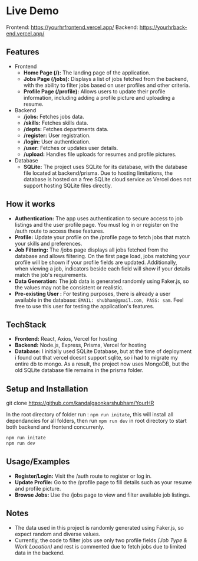 
# Live Demo
Frontend: https://yourhrfrontend.vercel.app/ Backend: https://yourhrback-end.vercel.app/


## Features

- Frontend
    - **Home Page (/):** The landing page of the application.
    - **Jobs Page (/jobs):** Displays a list of jobs fetched from the backend, with the ability to filter jobs based on user profiles and other criteria.
    - **Profile Page (/profile):** Allows users to update their profile information, including adding a profile picture and uploading a resume.
- Backend
  - **/jobs:** Fetches jobs data.
  - **/skills:** Fetches skills data.
  - **/depts:** Fetches departments data.
  - **/register:** User registration.
  - **/login:** User authentication.
  - **/user:** Fetches or updates user details.
  - **/upload:** Handles file uploads for resumes and profile pictures.
- Database
    - **SQLite:** The project uses SQLite for its database, with the database file located at backend/prisma. Due to hosting limitations, the database is hosted on a free SQLite cloud service as Vercel does not support hosting SQLite files directly.


## How it works
  - **Authentication:** The app uses authentication to secure access to job listings and the user profile page. You must log in or register on the /auth route to access these features.
  - **Profile:** Update your profile on the /profile page to fetch jobs that match your skills and preferences.
  - **Job Filtering:** The /jobs page displays all jobs fetched from the database and allows filtering. On the first page load, jobs matching your profile will be shown if your profile fields are updated. Additionally, when viewing a job, indicators beside each field will show if your details match the job's requirements.
  - **Data Generation:** The job data is generated randomly using Faker.js, so the values may not be consistent or realistic.
  - **Pre-existing User :** For testing purposes, there is already a user available in the database: `EMAIL: shubham@gmail.com, PASS: sam`. Feel free to use this user for testing the application's features.
## TechStack
  - **Frontend:** React, Axios, Vercel for hosting
  - **Backend:** Node.js, Express, Prisma, Vercel for hosting
  - **Database:** I initially used SQLite Database, but at the time of deployment i found out that vercel doesnt support sqlite, so i had to migrate my entire db to mongo. As a result, the project now uses MongoDB, but the old SQLite database file remains in the prisma folder.
## Setup and Installation

git clone https://github.com/kandalgaonkarshubham/YourHR

In the root directory of folder run : `npm run initate`, this will install all dependancies for all folders, then run `npm run dev` in root directory to start both backend and frontend concurrenly.
```bash
npm run initate
npm run dev
```

## Usage/Examples

  - **Register/Login:** Visit the /auth route to register or log in.
  - **Update Profile:** Go to the /profile page to fill details such as your resume and profile picture.
  - **Browse Jobs:** Use the /jobs page to view and filter available job listings.


## Notes
- The data used in this project is randomly generated using Faker.js, so expect random and diverse values.
- Currently, the code to filter jobs use only two profile fields _(Job Type & Work Location)_ and rest is commented due to fetch jobs due to limited data in the backend.
